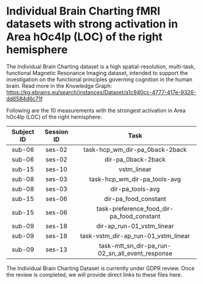 # Individual Brain Charting fMRI datasets with strong activation in Area hOc4lp (LOC) of the right hemisphere

The Individual Brain Charting dataset is a high spatial-resolution, multi-task, functional Magnetic Resonance Imaging dataset, intended to support the investigation on the functional principles governing cognition in the human brain.
Read more in the Knowledge Graph: https://kg.ebrains.eu/search/instances/Dataset/a1c940cc-4777-417e-9326-dd6584d6c71f

Following are the 10 measurements with the strongest activation in Area hOc4lp (LOC) of the right hemisphere:

| Subject ID | Session ID | Task |
| :-: | :-: | :-: |
| sub-06 | ses-02 | task-hcp_wm_dir-pa_0back-2back|
| sub-06 | ses-02 | dir-pa_0back-2back|
| sub-15 | ses-10 | vstm_linear|
| sub-08 | ses-03 | task-hcp_wm_dir-pa_tools-avg|
| sub-08 | ses-03 | dir-pa_tools-avg|
| sub-15 | ses-06 | dir-pa_food_constant|
| sub-15 | ses-06 | task-preference_food_dir-pa_food_constant|
| sub-09 | ses-18 | dir-ap_run-01_vstm_linear|
| sub-09 | ses-18 | task-vstm_dir-ap_run-01_vstm_linear|
| sub-09 | ses-13 | task-mtt_sn_dir-pa_run-02_sn_all_event_response|


The Individual Brain Charting Dataset is currently under GDPR review. Once the review is completed, we will provide direct links to these files here.